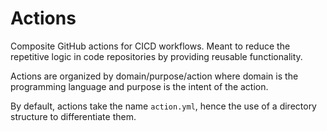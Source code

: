 # Actions

Composite GitHub actions for CICD workflows. Meant to reduce the repetitive logic in code repositories by providing reusable functionality. 

Actions are organized by domain/purpose/action where domain is the programming language and purpose is the intent of the action. 

By default, actions take the name `action.yml`, hence the use of a directory structure to differentiate them.
